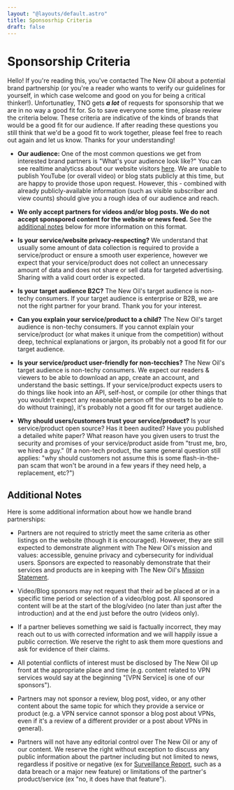```yaml
---
layout: "@layouts/default.astro"
title: Sponsosrhip Criteria
draft: false
---
```


# Sponsorship Criteria

Hello! If you're reading this, you've contacted The New Oil about a potential brand partnership (or you're a reader who wants to verify our guidelines for yourself, in which case welcome and good on you for being a critical thinker!). Unfortunatley, TNO gets _**a lot**_ of requests for sponsorship that we are in no way a good fit for. So to save everyone some time, please review the criteria below. These criteria are indicative of the kinds of brands that would be a good fit for our audience. If after reading these questions you still think that we'd be a good fit to work together, please feel free to reach out again and let us know. Thanks for your understanding!

* **Our audience:** One of the most common questions we get from interested brand partners is "What's your audience look like?" You can see realtime analyticss about our website visitors [here](https://stats.thenewoil.org/share/jnR7d6tGklwToSOJ/thenewoil.org). We are unable to publish YouTube (or overall video) or blog stats publicly at this time, but are happy to provide those upon request. However, this - combined with already publicly-available information (such as visible subscriber and view counts) should give you a rough idea of our audience and reach.

* **We only accept partners for videos and/or blog posts. We do not accept sponspored content for the website or news feed.** See the [additional notes](#additional-notes) below for more information on this format.

* **Is your service/website privacy-respecting?** We understand that usually some amount of data collection is required to provide a service/product or ensure a smooth user experience, however we expect that your service/product does not collect an unnecessary amount of data and does not share or sell data for targeted advertising. Sharing with a valid court order is expected.

* **Is your target audience B2C?** The New Oil's target audience is non-techy consumers. If your target audience is enterprise or B2B, we are not the right partner for your brand. Thank you for your interest.

* **Can you explain your service/product to a child?** The New Oil's target audience is non-techy consumers. If you cannot explain your service/product (or what makes it unique from the competition) without deep, technical explanations or jargon, its probably not a good fit for our target audience.

* **Is your service/product user-friendly for non-tecchies?** The New Oil's target audience is non-techy consumers. We expect our readers & viewers to be able to download an app, create an account, and understand the basic settings. If your service/product expects users to do things like hook into an API, self-host, or compile (or other things that you wouldn't expect any reasonable person off the streets to be able to do without training), it's probably not a good fit for our target audience.

* **Why should users/customers trust your service/product?** Is your service/product open source? Has it been audited? Have you published a detailed white paper? What reason have you given users to trust the security and promises of your service/product aside from "trust me, bro, we hired a guy." (If a non-tech product, the same general question still applies: "why should customers not assume this is some flash-in-the-pan scam that won't be around in a few years if they need help, a replacement, etc?")

## Additional Notes

Here is some additional information about how we handle brand partnerships:

* Partners are not required to strictly meet the same criteria as other listings on the website (though it is encouraged). However, they are still expected to demonstrate alignment with The New Oil's mission and values: accessible, genuine privacy and cybersecurity for individual users. Sponsors are expected to reasonably demonstrate that their services and products are in keeping with The New Oil's [Mission Statement](/about#mission-statement).

* Video/Blog sponsors may not request that their ad be placed at or in a specific time period or selection of a video/blog post. All sponsored content will be at the start of the blog/video (no later than just after the introduction) and at the end just before the outro (videos only).

* If a partner believes something we said is factually incorrect, they may reach out to us with corrected information and we will happily issue a public correction. We reserve the right to ask them more questions and ask for evidence of their claims.

* All potential conflicts of interest must be disclosed by The New Oil up front at the appropriate place and time (e.g. content related to VPN services would say at the beginning "[VPN Service] is one of our sponsors").

* Partners may not sponsor a review, blog post, video, or any other content about the same topic for which they provide a service or product (e.g. a VPN service cannot sponsor a blog post about VPNs, even if it's a review of a different provider or a post about VPNs in general).

* Partners will not have any editorial control over The New Oil or any of our content. We reserve the right without exception to discuss any public information about the partner including but not limited to news, regardless if positive or negative (ex for [Surveillance Report](https://surveillancereport.tech), such as a data breach or a major new feature) or limitations of the partner's product/service (ex "no, it does have that feature").